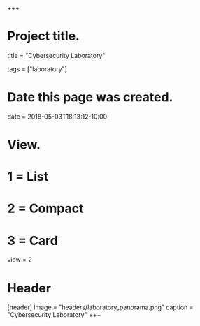 +++
# Project title.
title = "Cybersecurity Laboratory"

tags = ["laboratory"]

# Date this page was created.
date = 2018-05-03T18:13:12-10:00

# View.
#   1 = List
#   2 = Compact
#   3 = Card
view = 2

# Header
[header]
  image = "headers/laboratory_panorama.png"
  caption = "Cybersecurity Laboratory"
+++
